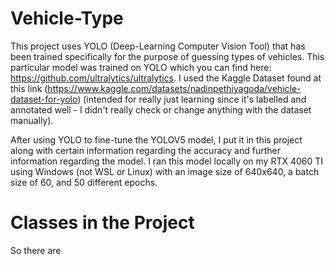 # Vehicle-Type
This project uses YOLO (Deep-Learning Computer Vision Tool) that has been trained specifically for the purpose of guessing types of vehicles. This particular model was trained on YOLO which you can find here: https://github.com/ultralytics/ultralytics. I used the Kaggle Dataset found at this link (https://www.kaggle.com/datasets/nadinpethiyagoda/vehicle-dataset-for-yolo) (intended for really just learning since it's labelled and annotated well - I didn't really check or change anything with the dataset manually).

After using YOLO to fine-tune the YOLOV5 model, I put it in this project along with certain information regarding the accuracy and further information regarding the model. I ran this model locally on my RTX 4060 TI using Windows (not WSL or Linux) with an image size of 640x640, a batch size of 60, and 50 different epochs. 

# Classes in the Project
So there are 
